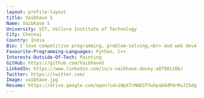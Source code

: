 ```yaml
---
layout: profile-layout
title: Vaibhave S
Name: Vaibhave S
University: VIT, Vellore Institute of Technology
City: Chennai
Country: India
Bio: I love competitive programming, problem-solving,<br> and web development!
Favourite-Programming-Languages: Python, C++
Interests-Outside-Of-Tech: Painting
GitHub: https://github.com/VaibhaveS
LinkedIn: https://www.linkedin.com/in/s-vaibhave-davey-a8798118b/
Twitter: https://twitter.com/
Image: vaibhave.jpg
Resume: https://drive.google.com/open?id=1WpXTcMmESTYwXpab8dPdrRvJI5dg-LsB
---
```

